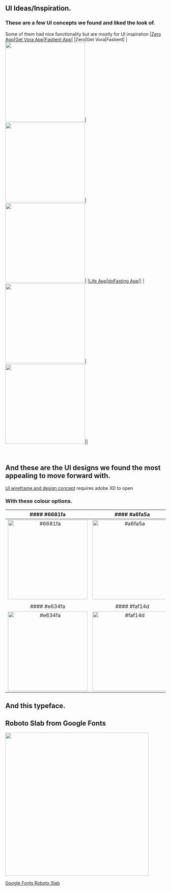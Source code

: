## UI Ideas/Inspiration.

### These are a few UI concepts we found and liked the look of.

Some of them had nice functionality but are mostly for UI inspiration
|[Zero App](https://www.zerofasting.com/)|[Get Vora App](https://getvora.com/)|[Fastient App](https://fastient.com/)|
|Zero|Get Vora|Fastient|
|<img src="https://github.com/nick75mowbray/project1/blob/master/Assets/ZeroUI.png" height="250">|<img src="https://github.com/nick75mowbray/project1/blob/master/Assets/getVoraUI.png" height="250">|<img src="https://github.com/nick75mowbray/project1/blob/master/Assets/FastientUI.png" height="250">|
|[Life App](https://lifeapps.io/apps/life-fasting-tracker/)|[doFasting App](https://dofasting.com/)||
|<img src="https://github.com/nick75mowbray/project1/blob/master/Assets/LifeUI.png" height="250">|<img src="https://github.com/nick75mowbray/project1/blob/master/Assets/doFastingUI.png" height="250">||


<br>

## And these are the UI designs we found the most appealing to move forward with.

[UI wireframe and design concept](/Assets/fasting_tracker_UI_nick.xd)
requires adobe XD to open

### With these colour options.

| #### #6681fa | #### #a6fa5a|
|:------------:|:-----------:|
|<img alt="#6681fa" src="https://github.com/nick75mowbray/project1/blob/master/Assets/6681fa.png" height="250">|<img alt="#a6fa5a" src="https://github.com/nick75mowbray/project1/blob/master/Assets/a6fa5a.png" height="250">|
|              |             |
| #### #e634fa | #### #faf14d|
|<img alt="#e634fa" src="https://github.com/nick75mowbray/project1/blob/master/Assets/e634fa.png" height="250">|<img alt="#faf14d" src="https://github.com/nick75mowbray/project1/blob/master/Assets/faf14d.png" height="250">|


## And this typeface.

## Roboto Slab from Google Fonts

<img src="https://github.com/nick75mowbray/project1/blob/master/Assets/RobotoSlab.png" height="450">

[Google Fonts Roboto Slab](https://fonts.google.com/specimen/Roboto+Slab?query=roboto)
